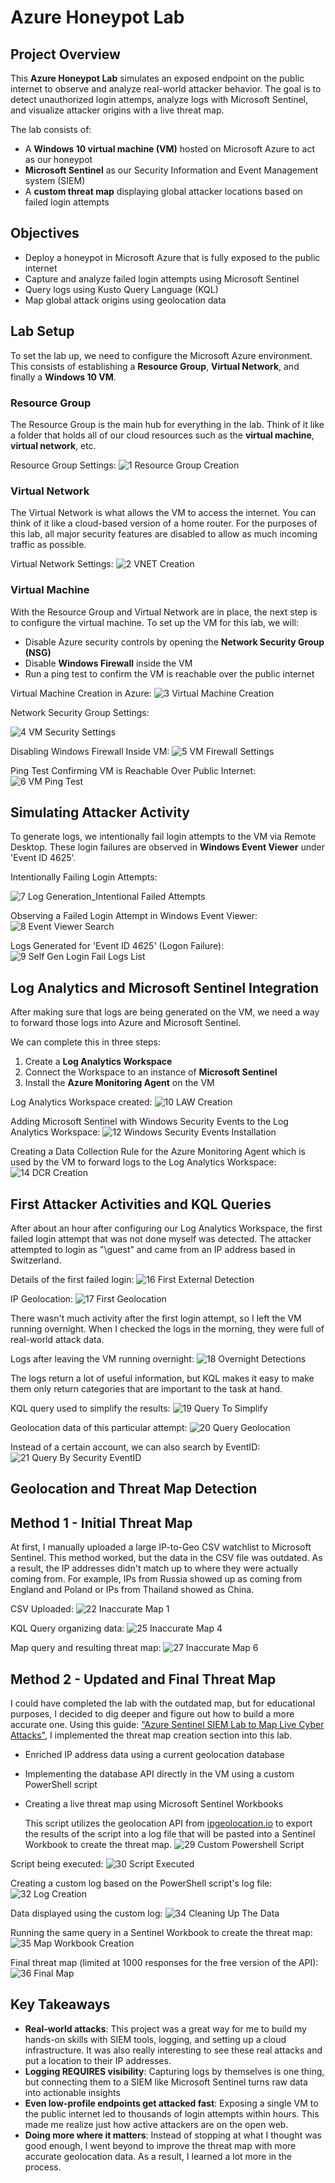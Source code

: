 # Azure Honeypot Lab

## Project Overview
This **Azure Honeypot Lab** simulates an exposed endpoint on the public internet to observe and analyze real-world attacker behavior. The goal is to detect unauthorized login attemps, analyze logs with Microsoft Sentinel, and visualize attacker origins with a live threat map.

The lab consists of:
- A **Windows 10 virtual machine (VM)** hosted on Microsoft Azure to act as our honeypot
- **Microsoft Sentinel** as our Security Information and Event Management system (SIEM)
- A **custom threat map** displaying global attacker locations based on failed login attempts

## Objectives
- Deploy a honeypot in Microsoft Azure that is fully exposed to the public internet
- Capture and analyze failed login attempts using Microsoft Sentinel
- Query logs using Kusto Query Language (KQL)
- Map global attack origins using geolocation data

## Lab Setup
To set the lab up, we need to configure the Microsoft Azure environment. This consists of establishing a **Resource Group**, **Virtual Network**, and finally a **Windows 10 VM**.

### Resource Group
The Resource Group is the main hub for everything in the lab. Think of it like a folder that holds all of our cloud resources such as the **virtual machine**, **virtual network**, etc.

Resource Group Settings: ![1  Resource Group Creation](https://github.com/user-attachments/assets/c04b2300-751d-4509-a75b-154147a5776c)

### Virtual Network
The Virtual Network is what allows the VM to access the internet. You can think of it like a cloud-based version of a home router. For the purposes of this lab, all major security features are disabled to allow as much incoming traffic as possible.

Virtual Network Settings: ![2  VNET Creation](https://github.com/user-attachments/assets/d285f32d-87b7-4a86-ad31-c1c47475a435)

### Virtual Machine
With the Resource Group and Virtual Network are in place, the next step is to configure the virtual machine. To set up the VM for this lab, we will:
- Disable Azure security controls by opening the **Network Security Group (NSG)**
- Disable **Windows Firewall** inside the VM
- Run a ping test to confirm the VM is reachable over the public internet

Virtual Machine Creation in Azure: ![3  Virtual Machine Creation](https://github.com/user-attachments/assets/5571c25f-6d9d-428d-8b15-f643dbb064f3)

Network Security Group Settings:

![4  VM Security Settings](https://github.com/user-attachments/assets/1d2dc050-b94f-4b7c-a0ad-f63b1cb144f4)

Disabling Windows Firewall Inside VM: ![5  VM Firewall Settings](https://github.com/user-attachments/assets/33ecf8a3-d6ee-4b1e-ac0e-413638f00ded)

Ping Test Confirming VM is Reachable Over Public Internet: ![6  VM Ping Test](https://github.com/user-attachments/assets/0dfe18cd-2952-4175-ae9f-debc1a4e09c5)

## Simulating Attacker Activity
To generate logs, we intentionally fail login attempts to the VM via Remote Desktop. These login failures are observed in **Windows Event Viewer** under 'Event ID 4625'.

Intentionally Failing Login Attempts: 

![7  Log Generation_Intentional Failed Attempts](https://github.com/user-attachments/assets/efbbe03a-5180-47f7-9243-ab3c624d456f)

Observing a Failed Login Attempt in Windows Event Viewer: ![8  Event Viewer Search](https://github.com/user-attachments/assets/d0d71ee2-3555-48c6-ae5e-67ca97cd34e5)

Logs Generated for 'Event ID 4625' (Logon Failure): ![9  Self Gen Login Fail Logs List](https://github.com/user-attachments/assets/04e03825-768a-4e68-b32d-20c11a19d814)

## Log Analytics and Microsoft Sentinel Integration
After making sure that logs are being generated on the VM, we need a way to forward those logs into Azure and Microsoft Sentinel.

We can complete this in three steps:
1. Create a **Log Analytics Workspace**
2. Connect the Workspace to an instance of **Microsoft Sentinel**
3. Install the **Azure Monitoring Agent** on the VM

Log Analytics Workspace created: ![10  LAW Creation](https://github.com/user-attachments/assets/cbd817ba-4c65-434d-8fc4-e5251b0b22a9)

Adding Microsoft Sentinel with Windows Security Events to the Log Analytics Workspace: ![12  Windows Security Events Installation](https://github.com/user-attachments/assets/ef22bbde-e82e-4e52-99e5-968af362449b)

Creating a Data Collection Rule for the Azure Monitoring Agent which is used by the VM to forward logs to the Log Analytics Workspace: ![14  DCR Creation](https://github.com/user-attachments/assets/d1a0edf9-8e07-48d4-98c5-974e9e242b6c)

## First Attacker Activities and KQL Queries
After about an hour after configuring our Log Analytics Workspace, the first failed login attempt that was not done myself was detected. The attacker attempted to login as "\guest" and came from an IP address based in Switzerland.

Details of the first failed login: ![16  First External Detection](https://github.com/user-attachments/assets/1e3216fc-b67c-49ba-b2b6-2891eda72efb)

IP Geolocation: ![17  First Geolocation](https://github.com/user-attachments/assets/8f463558-441b-481c-963b-d1ed49159365)

There wasn't much activity after the first login attempt, so I left the VM running overnight. When I checked the logs in the morning, they were full of real-world attack data.

Logs after leaving the VM running overnight: ![18  Overnight Detections](https://github.com/user-attachments/assets/e6f36690-d09c-4df8-8c4b-7b89558bad38)

The logs return a lot of useful information, but KQL makes it easy to make them only return categories that are important to the task at hand.

KQL query used to simplify the results: ![19  Query To Simplify](https://github.com/user-attachments/assets/08096394-8f9c-4b75-a79c-3f948c1b0657)

Geolocation data of this particular attempt: ![20  Query Geolocation](https://github.com/user-attachments/assets/509af239-33c0-4986-afd2-6dca671641e2)

Instead of a certain account, we can also search by EventID: ![21  Query By Security EventID](https://github.com/user-attachments/assets/0630b435-59b1-4bac-87c1-9ce8d45f914b)

## Geolocation and Threat Map Detection

## Method 1 - Initial Threat Map
At first, I manually uploaded a large IP-to-Geo CSV watchlist to Microsoft Sentinel. This method worked, but the data in the CSV file was outdated. As a result, the IP addresses didn't match up to where they were actually coming from. For example, IPs from Russia showed up as coming from England and Poland or IPs from Thailand showed as China.

CSV Uploaded: ![22  Inaccurate Map 1](https://github.com/user-attachments/assets/487dbc7a-9f0e-4055-b879-ed7c966cfc76)

KQL Query organizing data: ![25  Inaccurate Map 4](https://github.com/user-attachments/assets/9d8b60f0-d76f-4b65-9441-57a75b100626)

Map query and resulting threat map: ![27  Inaccurate Map 6](https://github.com/user-attachments/assets/af337abc-0664-4e38-ab89-eb5811c16b13)

## Method 2 - Updated and Final Threat Map
I could have completed the lab with the outdated map, but for educational purposes, I decided to dig deeper and figure out how to build a more accurate one. Using this guide: ["Azure Sentinel SIEM Lab to Map Live Cyber Attacks"](https://medium.com/@mxyiwa/azure-sentinel-siem-lab-to-map-live-cyber-attacks-d74c2426d59b), I implemented the threat map creation section into this lab.
- Enriched IP address data using a current geolocation database
- Implementing the database API directly in the VM using a custom PowerShell script
- Creating a live threat map using Microsoft Sentinel Workbooks

  This script utilizes the geolocation API from [ipgeolocation.io](https://ipgeolocation.io) to export the results of the script into a log file that will be pasted into a Sentinel Workbook to create the threat map.
  ![29  Custom Powershell Script](https://github.com/user-attachments/assets/52cf35eb-d517-4a9c-9042-1069783aecd9)

Script being executed: ![30  Script Executed](https://github.com/user-attachments/assets/45a37f47-70fc-464a-80c6-5aefa38e3fb0)

Creating a custom log based on the PowerShell script's log file: ![32  Log Creation](https://github.com/user-attachments/assets/0ada6a65-762b-429e-b45a-d1b6623cab8c)

Data displayed using the custom log: ![34  Cleaning Up The Data](https://github.com/user-attachments/assets/638fc67b-9029-4c70-8bf5-57b3ca7ba876)

Running the same query in a Sentinel Workbook to create the threat map:![35  Map Workbook Creation](https://github.com/user-attachments/assets/632cd94a-54c0-40bf-a376-56e8e0fee4fe)

Final threat map (limited at 1000 responses for the free version of the API): ![36  Final Map](https://github.com/user-attachments/assets/211fd480-2a57-4f76-b705-a4f6573edf39)

## Key Takeaways
- **Real-world attacks**: This project was a great way for me to build my hands-on skills with SIEM tools, logging, and setting up a cloud infrastructure. It was also really interesting to see these real attacks and put a location to their IP addresses.
- **Logging REQUIRES visibility**: Capturing logs by themselves is one thing, but connecting them to a SIEM like Microsoft Sentinel turns raw data into actionable insights
- **Even low-profile endpoints get attacked fast**: Exposing a single VM to the public internet led to thousands of login attempts within hours. This made me realize just how active attackers are on the open web.
- **Doing more where it matters**: Instead of stopping at what I thought was good enough, I went beyond to improve the threat map with more accurate geolocation data. As a result, I learned a lot more in the process.

